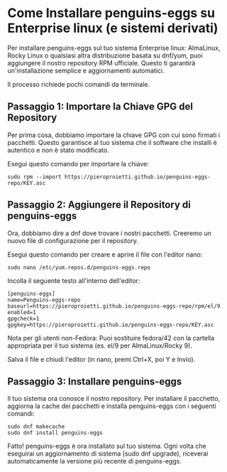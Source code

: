 # Come Installare penguins-eggs su Enterprise linux (e sistemi derivati)

Per installare penguins-eggs sul tuo sistema Enterprise linux: AlmaLinux, Rocky Linux o qualsiasi altra distribuzione basata su dnf/yum, puoi aggiungere il nostro repository RPM ufficiale. Questo ti garantirà un'installazione semplice e aggiornamenti automatici.

Il processo richiede pochi comandi da terminale.

## Passaggio 1: Importare la Chiave GPG del Repository
Per prima cosa, dobbiamo importare la chiave GPG con cui sono firmati i pacchetti. Questo garantisce al tuo sistema che il software che installi è autentico e non è stato modificato.

Esegui questo comando per importare la chiave:
```
sudo rpm --import https://pieroproietti.github.io/penguins-eggs-repo/KEY.asc
```

## Passaggio 2: Aggiungere il Repository di penguins-eggs
Ora, dobbiamo dire a dnf dove trovare i nostri pacchetti. Creeremo un nuovo file di configurazione per il repository.

Esegui questo comando per creare e aprire il file con l'editor nano:
```
sudo nano /etc/yum.repos.d/penguins-eggs.repo
```
Incolla il seguente testo all'interno dell'editor:
```
[penguins-eggs]
name=Penguins-eggs-repo
baseurl=https://pieroproietti.github.io/penguins-eggs-repo/rpm/el/9
enabled=1
gpgcheck=1
gpgkey=https://pieroproietti.github.io/penguins-eggs-repo/KEY.asc
```
Nota per gli utenti non-Fedora: Puoi sostituire fedora/42 con la cartella appropriata per il tuo sistema (es. el/9 per AlmaLinux/Rocky 9).

Salva il file e chiudi l'editor (in nano, premi Ctrl+X, poi Y e Invio).

## Passaggio 3: Installare penguins-eggs
Il tuo sistema ora conosce il nostro repository. Per installare il pacchetto, aggiorna la cache dei pacchetti e installa penguins-eggs con i seguenti comandi:
```
sudo dnf makecache
sudo dnf install penguins-eggs
```
Fatto! penguins-eggs è ora installato sul tuo sistema. Ogni volta che eseguirai un aggiornamento di sistema (sudo dnf upgrade), riceverai automaticamente la versione più recente di penguins-eggs.
